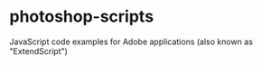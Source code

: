 # photoshop-scripts

JavaScript code examples for Adobe applications (also known as "ExtendScript")
